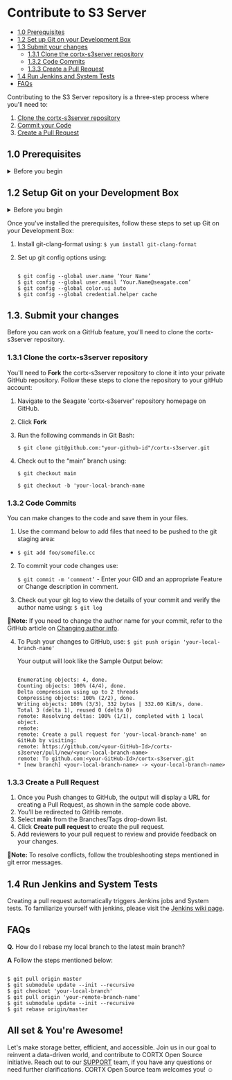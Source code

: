 # Contribute to S3 Server 

- [1.0 Prerequisites](#10-Prerequisites)
- [1.2 Set up Git on your Development Box](#12-Set-up-Git-on-your-Development-Box)
- [1.3 Submit your changes](#13-Submit-your-changes)
   * [1.3.1 Clone the cortx-s3server repository](#131-Clone-the-cortx-s3server-repository)
   * [1.3.2 Code Commits](#132-Code-commits)
   * [1.3.3 Create a Pull Request](#133-Create-a-Pull-Request)
- [1.4 Run Jenkins and System Tests](#14-Run-Jenkins-and-System-Tests)
- [FAQs](FAQs)

Contributing to the S3 Server repository is a three-step process where you'll need to:

1. [Clone the cortx-s3server repository](#131-Clone-the-cortx-s3server-repository)
2. [Commit your Code](#132-Code-commits)
3. [Create a Pull Request](#133-Create-a-Pull-Request)

## 1.0 Prerequisites 

<details>
  <summary>Before you begin</summary>
    <p>
 
Before you set up your GitHub, you'll need to  
1. Generate the SSH key on your development box using: 

  ```shell
  
  $ $ ssh-keygen -o -t rsa -b 4096 -C "seagate-email-address"
  ```
2. Add the SSH key to your GitHub Account:
   1. Copy the public key: `id_rsa.pub`. By default, your public key is located at `/root/.ssh/id_rsa.pub`
   2. Navigate to [GitHub SSH key settings](https://github.com/settings/keys) on your GitHub account.
      :page_with_curl:**Note:** Ensure that you've set your Seagate Email ID as the Primary Email Address associated with your GitHub Account. SSO will not work if you do not set  your Seagate Email ID as your Primary Email Address.
   3. Paste the SSH key you generated in Step 1 and select *Enable SSO*. 
   4. Click **Authorize** to authorize SSO for your SSH key.  
   5. [Create a Personal Access Token or PAT](https://help.github.com/en/github/authenticating-to-github/creating-a-personal-access-token).
  
      :page_with_curl:**Note:** Ensure that you have enabled SSO for your PAT.
  
   </p>
    </details>

## 1.2 Setup Git on your Development Box

<details>
  <summary>Before you begin</summary>
    <p>

1. Update Git to the latest version. If you're on an older version, you'll see errors in your commit hooks that look like this: 
   
  `$ git commit`

   ```shell
   
   git: 'interpret-trailers' is not a git command. 
   See 'git --help'
   cannot insert change-id line in .git/COMMIT_EDITMSG
   ```

2. Install Fix for CentOS 7.x by using:

`$ yum remove git`

Download the [RPM file from here](https://packages.endpoint.com/rhel/7/os/x86_64/endpoint-repo-1.7-1.x86_64.rpm) and run the following commands:
    
    ```shell
    
    $ yum -y install
    $ yum -y install git
    ```
 </p>
 </details>

Once you've installed the prerequisites, follow these steps to set up Git on your Development Box: 

1. Install git-clang-format using: `$ yum install git-clang-format`

2. Set up git config options using:

   ```shell
   
   $ git config --global user.name ‘Your Name’
   $ git config --global user.email ‘Your.Name@seagate.com’
   $ git config --global color.ui auto
   $ git config --global credential.helper cache 
   ```

## 1.3. Submit your changes

Before you can work on a GitHub feature, you'll need to clone the cortx-s3server repository.

### 1.3.1 Clone the cortx-s3server repository

You'll need to **Fork** the cortx-s3server repository to clone it into your private GitHub repository. Follow these steps to clone the repository to your gitHub account:
1. Navigate to the Seagate 'cortx-s3server' repository homepage on GitHub. 
2. Click **Fork**
3. Run the following commands in Git Bash:

   `$ git clone git@github.com:"your-github-id"/cortx-s3server.git`
 
4. Check out to the “main” branch using:

   `$ git checkout main`
     
   `$ git checkout -b 'your-local-branch-name`

### 1.3.2 Code Commits  

You can make changes to the code and save them in your files. 

1. Use the command below to add files that need to be pushed to the git staging area:
         
- `$ git add foo/somefile.cc`

2. To commit your code changes use: 

   `$ git commit -m ‘comment’` - Enter your GID and an appropriate Feature or Change description in comment.

3. Check out your git log to view the details of your commit and verify the author name using: `$ git log` 
   
  :page_with_curl:**Note:** If you need to change the author name for your commit, refer to the GitHub article on [Changing author info](https://docs.github.com/en/github/using-git/changing-author-info).

4. To Push your changes to GitHub, use: `$ git push origin 'your-local-branch-name'`

   Your output will look like the Sample Output below: 
   
   ```shell
   
   Enumerating objects: 4, done.
   Counting objects: 100% (4/4), done.
   Delta compression using up to 2 threads
   Compressing objects: 100% (2/2), done.
   Writing objects: 100% (3/3), 332 bytes | 332.00 KiB/s, done.
   Total 3 (delta 1), reused 0 (delta 0)
   remote: Resolving deltas: 100% (1/1), completed with 1 local object.
   remote:
   remote: Create a pull request for 'your-local-branch-name' on GitHub by visiting:
   remote: https://github.com/<your-GitHub-Id>/cortx-s3server/pull/new/<your-local-branch-name>
   remote: To github.com:<your-GitHub-Id>/cortx-s3server.git
   * [new branch] <your-local-branch-name> -> <your-local-branch-name>
   ```

### 1.3.3 Create a Pull Request 

1. Once you Push changes to GitHub, the output will display a URL for creating a Pull Request, as shown in the sample code above.
2. You'll be redirected to GitHib remote. 
3. Select **main** from the Branches/Tags drop-down list.
4. Click **Create pull request** to create the pull request.
5. Add reviewers to your pull request to review and provide feedback on your changes.

:page_with_curl:**Note:** To resolve conflicts, follow the troubleshooting steps mentioned in git error messages.

## 1.4 Run Jenkins and System Tests

Creating a pull request automatically triggers Jenkins jobs and System tests. To familiarize yourself with jenkins, please visit the [Jenkins wiki page](https://en.wikipedia.org/wiki/Jenkins_(software)).

## FAQs

**Q.** How do I rebase my local branch to the latest main branch?

**A** Follow the steps mentioned below:

```shell

$ git pull origin master
$ git submodule update --init --recursive
$ git checkout 'your-local-branch'
$ git pull origin 'your-remote-branch-name'
$ git submodule update --init --recursive
$ git rebase origin/master
```

## All set & You're Awesome!

Let's make storage better, efficient, and accessible. Join us in our goal to reinvent a data-driven world, and contribute to CORTX Open Source initiative. 
Reach out to our [SUPPORT](SUPPORT.md) team, if you have any questions or need further clarifications.
CORTX Open Source team welcomes you! :relaxed:

